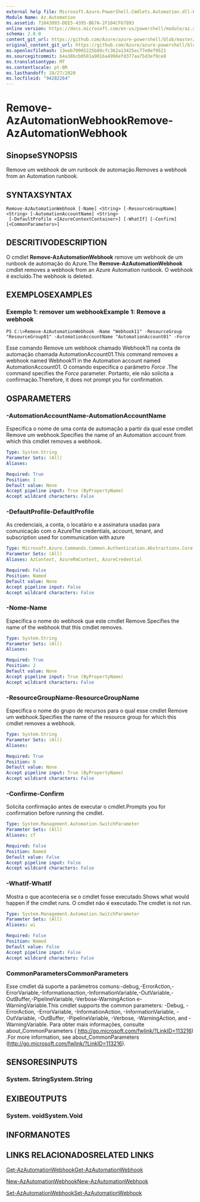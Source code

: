 ```yaml
---
external help file: Microsoft.Azure.PowerShell.Cmdlets.Automation.dll-Help.xml
Module Name: Az.Automation
ms.assetid: 71043093-DEE5-4395-B67A-2F104CF67893
online version: https://docs.microsoft.com/en-us/powershell/module/az.automation/remove-azautomationwebhook
schema: 2.0.0
content_git_url: https://github.com/Azure/azure-powershell/blob/master/src/Automation/Automation/help/Remove-AzAutomationWebhook.md
original_content_git_url: https://github.com/Azure/azure-powershell/blob/master/src/Automation/Automation/help/Remove-AzAutomationWebhook.md
ms.openlocfilehash: 13eeb70905225b89cfc362a13425ec77e0ef9521
ms.sourcegitcommit: b4a38bcb0501a9016a4998efd377aa75d3ef9ce8
ms.translationtype: MT
ms.contentlocale: pt-BR
ms.lasthandoff: 10/27/2020
ms.locfileid: "94282264"
---
```

# <span data-ttu-id="f3645-101">Remove-AzAutomationWebhook</span><span class="sxs-lookup"><span data-stu-id="f3645-101">Remove-AzAutomationWebhook</span></span>

## <span data-ttu-id="f3645-102">Sinopse</span><span class="sxs-lookup"><span data-stu-id="f3645-102">SYNOPSIS</span></span>
<span data-ttu-id="f3645-103">Remove um webhook de um runbook de automação.</span><span class="sxs-lookup"><span data-stu-id="f3645-103">Removes a webhook from an Automation runbook.</span></span>

## <span data-ttu-id="f3645-104">SYNTAX</span><span class="sxs-lookup"><span data-stu-id="f3645-104">SYNTAX</span></span>

```
Remove-AzAutomationWebhook [-Name] <String> [-ResourceGroupName] <String> [-AutomationAccountName] <String>
 [-DefaultProfile <IAzureContextContainer>] [-WhatIf] [-Confirm] [<CommonParameters>]
```

## <span data-ttu-id="f3645-105">DESCRITIVO</span><span class="sxs-lookup"><span data-stu-id="f3645-105">DESCRIPTION</span></span>
<span data-ttu-id="f3645-106">O cmdlet **Remove-AzAutomationWebhook** remove um webhook de um runbook de automação do Azure.</span><span class="sxs-lookup"><span data-stu-id="f3645-106">The **Remove-AzAutomationWebhook** cmdlet removes a webhook from an Azure Automation runbook.</span></span>
<span data-ttu-id="f3645-107">O webhook é excluído.</span><span class="sxs-lookup"><span data-stu-id="f3645-107">The webhook is deleted.</span></span>

## <span data-ttu-id="f3645-108">EXEMPLOS</span><span class="sxs-lookup"><span data-stu-id="f3645-108">EXAMPLES</span></span>

### <span data-ttu-id="f3645-109">Exemplo 1: remover um webhook</span><span class="sxs-lookup"><span data-stu-id="f3645-109">Example 1: Remove a webhook</span></span>
```
PS C:\>Remove-AzAutomationWebhook -Name "Webhook11" -ResourceGroup "ResourceGroup01" -AutomationAccountName "AutomationAccount01" -Force
```

<span data-ttu-id="f3645-110">Esse comando Remove um webhook chamado Webhook11 na conta de automação chamada AutomationAccount01.</span><span class="sxs-lookup"><span data-stu-id="f3645-110">This command removes a webhook named Webhook11 in the Automation account named AutomationAccount01.</span></span>
<span data-ttu-id="f3645-111">O comando especifica o parâmetro *Force* .</span><span class="sxs-lookup"><span data-stu-id="f3645-111">The command specifies the *Force* parameter.</span></span>
<span data-ttu-id="f3645-112">Portanto, ele não solicita a confirmação.</span><span class="sxs-lookup"><span data-stu-id="f3645-112">Therefore, it does not prompt you for confirmation.</span></span>

## <span data-ttu-id="f3645-113">OS</span><span class="sxs-lookup"><span data-stu-id="f3645-113">PARAMETERS</span></span>

### <span data-ttu-id="f3645-114">-AutomationAccountName</span><span class="sxs-lookup"><span data-stu-id="f3645-114">-AutomationAccountName</span></span>
<span data-ttu-id="f3645-115">Especifica o nome de uma conta de automação a partir da qual esse cmdlet Remove um webhook.</span><span class="sxs-lookup"><span data-stu-id="f3645-115">Specifies the name of an Automation account from which this cmdlet removes a webhook.</span></span>

```yaml
Type: System.String
Parameter Sets: (All)
Aliases:

Required: True
Position: 1
Default value: None
Accept pipeline input: True (ByPropertyName)
Accept wildcard characters: False
```

### <span data-ttu-id="f3645-116">-DefaultProfile</span><span class="sxs-lookup"><span data-stu-id="f3645-116">-DefaultProfile</span></span>
<span data-ttu-id="f3645-117">As credenciais, a conta, o locatário e a assinatura usadas para comunicação com o Azure</span><span class="sxs-lookup"><span data-stu-id="f3645-117">The credentials, account, tenant, and subscription used for communication with azure</span></span>

```yaml
Type: Microsoft.Azure.Commands.Common.Authentication.Abstractions.Core.IAzureContextContainer
Parameter Sets: (All)
Aliases: AzContext, AzureRmContext, AzureCredential

Required: False
Position: Named
Default value: None
Accept pipeline input: False
Accept wildcard characters: False
```

### <span data-ttu-id="f3645-118">-Nome</span><span class="sxs-lookup"><span data-stu-id="f3645-118">-Name</span></span>
<span data-ttu-id="f3645-119">Especifica o nome do webhook que este cmdlet Remove.</span><span class="sxs-lookup"><span data-stu-id="f3645-119">Specifies the name of the webhook that this cmdlet removes.</span></span>

```yaml
Type: System.String
Parameter Sets: (All)
Aliases:

Required: True
Position: 2
Default value: None
Accept pipeline input: True (ByPropertyName)
Accept wildcard characters: False
```

### <span data-ttu-id="f3645-120">-ResourceGroupName</span><span class="sxs-lookup"><span data-stu-id="f3645-120">-ResourceGroupName</span></span>
<span data-ttu-id="f3645-121">Especifica o nome do grupo de recursos para o qual esse cmdlet Remove um webhook.</span><span class="sxs-lookup"><span data-stu-id="f3645-121">Specifies the name of the resource group for which this cmdlet removes a webhook.</span></span>

```yaml
Type: System.String
Parameter Sets: (All)
Aliases:

Required: True
Position: 0
Default value: None
Accept pipeline input: True (ByPropertyName)
Accept wildcard characters: False
```

### <span data-ttu-id="f3645-122">-Confirme</span><span class="sxs-lookup"><span data-stu-id="f3645-122">-Confirm</span></span>
<span data-ttu-id="f3645-123">Solicita confirmação antes de executar o cmdlet.</span><span class="sxs-lookup"><span data-stu-id="f3645-123">Prompts you for confirmation before running the cmdlet.</span></span>

```yaml
Type: System.Management.Automation.SwitchParameter
Parameter Sets: (All)
Aliases: cf

Required: False
Position: Named
Default value: False
Accept pipeline input: False
Accept wildcard characters: False
```

### <span data-ttu-id="f3645-124">-WhatIf</span><span class="sxs-lookup"><span data-stu-id="f3645-124">-WhatIf</span></span>
<span data-ttu-id="f3645-125">Mostra o que aconteceria se o cmdlet fosse executado.</span><span class="sxs-lookup"><span data-stu-id="f3645-125">Shows what would happen if the cmdlet runs.</span></span>
<span data-ttu-id="f3645-126">O cmdlet não é executado.</span><span class="sxs-lookup"><span data-stu-id="f3645-126">The cmdlet is not run.</span></span>

```yaml
Type: System.Management.Automation.SwitchParameter
Parameter Sets: (All)
Aliases: wi

Required: False
Position: Named
Default value: False
Accept pipeline input: False
Accept wildcard characters: False
```

### <span data-ttu-id="f3645-127">CommonParameters</span><span class="sxs-lookup"><span data-stu-id="f3645-127">CommonParameters</span></span>
<span data-ttu-id="f3645-128">Esse cmdlet dá suporte a parâmetros comuns:-debug,-ErrorAction,-ErrorVariable,-Informationaction,-InformationVariable,-OutVariable,-OutBuffer,-PipelineVariable,-Verbose-WarningAction e-WarningVariable.</span><span class="sxs-lookup"><span data-stu-id="f3645-128">This cmdlet supports the common parameters: -Debug, -ErrorAction, -ErrorVariable, -InformationAction, -InformationVariable, -OutVariable, -OutBuffer, -PipelineVariable, -Verbose, -WarningAction, and -WarningVariable.</span></span> <span data-ttu-id="f3645-129">Para obter mais informações, consulte about_CommonParameters ( http://go.microsoft.com/fwlink/?LinkID=113216) .</span><span class="sxs-lookup"><span data-stu-id="f3645-129">For more information, see about_CommonParameters (http://go.microsoft.com/fwlink/?LinkID=113216).</span></span>

## <span data-ttu-id="f3645-130">SENSORES</span><span class="sxs-lookup"><span data-stu-id="f3645-130">INPUTS</span></span>

### <span data-ttu-id="f3645-131">System. String</span><span class="sxs-lookup"><span data-stu-id="f3645-131">System.String</span></span>

## <span data-ttu-id="f3645-132">EXIBE</span><span class="sxs-lookup"><span data-stu-id="f3645-132">OUTPUTS</span></span>

### <span data-ttu-id="f3645-133">System. void</span><span class="sxs-lookup"><span data-stu-id="f3645-133">System.Void</span></span>

## <span data-ttu-id="f3645-134">INFORMA</span><span class="sxs-lookup"><span data-stu-id="f3645-134">NOTES</span></span>

## <span data-ttu-id="f3645-135">LINKS RELACIONADOS</span><span class="sxs-lookup"><span data-stu-id="f3645-135">RELATED LINKS</span></span>

[<span data-ttu-id="f3645-136">Get-AzAutomationWebhook</span><span class="sxs-lookup"><span data-stu-id="f3645-136">Get-AzAutomationWebhook</span></span>](./Get-AzAutomationWebhook.md)

[<span data-ttu-id="f3645-137">New-AzAutomationWebhook</span><span class="sxs-lookup"><span data-stu-id="f3645-137">New-AzAutomationWebhook</span></span>](./New-AzAutomationWebhook.md)

[<span data-ttu-id="f3645-138">Set-AzAutomationWebhook</span><span class="sxs-lookup"><span data-stu-id="f3645-138">Set-AzAutomationWebhook</span></span>](./Set-AzAutomationWebhook.md)


